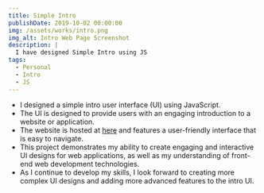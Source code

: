 ```yaml
---
title: Simple Intro
publishDate: 2019-10-02 00:00:00
img: /assets/works/intro.png
img_alt: Intro Web Page Screenshot
description: |
  I have designed Simple Intro using JS
tags:
  - Personal
  - Intro
  - JS
---
```


- I designed a simple intro user interface (UI) using JavaScript. 
- The UI is designed to provide users with an engaging introduction to a website or application. 
- The website is hosted at [here](https://pethumjeewantha.com/simple-intro) and features a user-friendly interface that is easy to navigate. 
- This project demonstrates my ability to create engaging and interactive UI designs for web applications, as well as my understanding of front-end web development technologies. 
- As I continue to develop my skills, I look forward to creating more complex UI designs and adding more advanced features to the intro UI.
